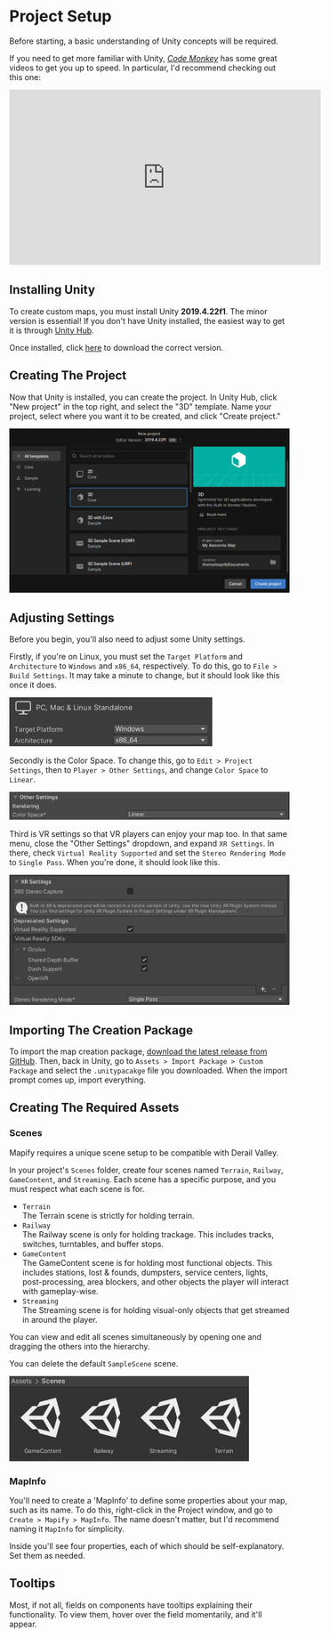 # Project Setup

Before starting, a basic understanding of Unity concepts will be required.

If you need to get more familiar with Unity, [*Code Monkey*][code-monkey] has some great videos to get you up to speed.
In particular, I'd recommend checking out this one:

<iframe width="560" height="315" src="https://www.youtube-nocookie.com/embed/E6A4WvsDeLE" title="YouTube video player" frameborder="0" allow="accelerometer; autoplay; clipboard-write; encrypted-media; gyroscope; picture-in-picture; web-share" allowfullscreen></iframe>


## Installing Unity

To create custom maps, you must install Unity **2019.4.22f1**.
The minor version is essential!
If you don't have Unity installed, the easiest way to get it is through [Unity Hub][unity-hub].

Once installed, click [here][unity-download] to download the correct version.


## Creating The Project

Now that Unity is installed, you can create the project.
In Unity Hub, click "New project" in the top right, and select the "3D" template.
Name your project, select where you want it to be created, and click "Create project."

![New Project Screen](../assets/unity-hub-new-project.png)


## Adjusting Settings

Before you begin, you'll also need to adjust some Unity settings.

Firstly, if you're on Linux, you must set the `Target Platform` and `Architecture` to `Windows` and `x86_64`, respectively.
To do this, go to `File > Build Settings`. It may take a minute to change, but it should look like this once it does.

![Build Settings](../assets/build-settings.png)


Secondly is the Color Space. To change this, go to `Edit > Project Settings`, then to `Player > Other Settings`, and change `Color Space` to `Linear`.

![Color Space Setting](../assets/color-space-setting.png)


Third is VR settings so that VR players can enjoy your map too. In that same menu, close the "Other Settings" dropdown, and expand `XR Settings`.
In there, check `Virtual Reality Supported` and set the `Stereo Rendering Mode` to `Single Pass`.
When you're done, it should look like this.

![XR Settings](../assets/xr-settings.png)


## Importing The Creation Package

To import the map creation package, [download the latest release from GitHub][github-releases].
Then, back in Unity, go to `Assets > Import Package > Custom Package` and select the `.unitypacakge` file you downloaded.
When the import prompt comes up, import everything.


## Creating The Required Assets

### Scenes

Mapify requires a unique scene setup to be compatible with Derail Valley.

In your project's `Scenes` folder, create four scenes named `Terrain`, `Railway`, `GameContent`, and `Streaming`.
Each scene has a specific purpose, and you must respect what each scene is for.

- `Terrain`  
  The Terrain scene is strictly for holding terrain.
- `Railway`  
  The Railway scene is only for holding trackage.
  This includes tracks, switches, turntables, and buffer stops.
- `GameContent`  
  The GameContent scene is for holding most functional objects.
  This includes stations, lost & founds, dumpsters, service centers, lights, post-processing, area blockers, and other objects the player will interact with gameplay-wise.
- `Streaming`  
  The Streaming scene is for holding visual-only objects that get streamed in around the player.

You can view and edit all scenes simultaneously by opening one and dragging the others into the hierarchy.

You can delete the default `SampleScene` scene.

![Project Scenes](../assets/scenes.png)

### MapInfo

You'll need to create a 'MapInfo' to define some properties about your map, such as its name.
To do this, right-click in the Project window, and go to `Create > Mapify > MapInfo`.
The name doesn't matter, but I'd recommend naming it `MapInfo` for simplicity.

Inside you'll see four properties, each of which should be self-explanatory. Set them as needed.


## Tooltips

Most, if not all, fields on components have tooltips explaining their functionality.
To view them, hover over the field momentarily, and it'll appear.


[unity-hub]: https://unity.com/download
[unity-download]: unityhub://2019.4.22f1/9fdda2fe27ad
[github-releases]: https://github.com/Insprill/dv-mapify/releases
[code-monkey]: https://www.youtube.com/@CodeMonkeyUnitys
